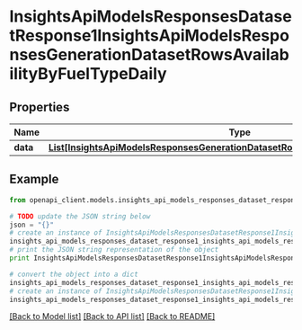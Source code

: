 # InsightsApiModelsResponsesDatasetResponse1InsightsApiModelsResponsesGenerationDatasetRowsAvailabilityByFuelTypeDaily


## Properties
Name | Type | Description | Notes
------------ | ------------- | ------------- | -------------
**data** | [**List[InsightsApiModelsResponsesGenerationDatasetRowsAvailabilityByFuelTypeDaily]**](InsightsApiModelsResponsesGenerationDatasetRowsAvailabilityByFuelTypeDaily.md) |  | [optional] 

## Example

```python
from openapi_client.models.insights_api_models_responses_dataset_response1_insights_api_models_responses_generation_dataset_rows_availability_by_fuel_type_daily import InsightsApiModelsResponsesDatasetResponse1InsightsApiModelsResponsesGenerationDatasetRowsAvailabilityByFuelTypeDaily

# TODO update the JSON string below
json = "{}"
# create an instance of InsightsApiModelsResponsesDatasetResponse1InsightsApiModelsResponsesGenerationDatasetRowsAvailabilityByFuelTypeDaily from a JSON string
insights_api_models_responses_dataset_response1_insights_api_models_responses_generation_dataset_rows_availability_by_fuel_type_daily_instance = InsightsApiModelsResponsesDatasetResponse1InsightsApiModelsResponsesGenerationDatasetRowsAvailabilityByFuelTypeDaily.from_json(json)
# print the JSON string representation of the object
print InsightsApiModelsResponsesDatasetResponse1InsightsApiModelsResponsesGenerationDatasetRowsAvailabilityByFuelTypeDaily.to_json()

# convert the object into a dict
insights_api_models_responses_dataset_response1_insights_api_models_responses_generation_dataset_rows_availability_by_fuel_type_daily_dict = insights_api_models_responses_dataset_response1_insights_api_models_responses_generation_dataset_rows_availability_by_fuel_type_daily_instance.to_dict()
# create an instance of InsightsApiModelsResponsesDatasetResponse1InsightsApiModelsResponsesGenerationDatasetRowsAvailabilityByFuelTypeDaily from a dict
insights_api_models_responses_dataset_response1_insights_api_models_responses_generation_dataset_rows_availability_by_fuel_type_daily_form_dict = insights_api_models_responses_dataset_response1_insights_api_models_responses_generation_dataset_rows_availability_by_fuel_type_daily.from_dict(insights_api_models_responses_dataset_response1_insights_api_models_responses_generation_dataset_rows_availability_by_fuel_type_daily_dict)
```
[[Back to Model list]](../README.md#documentation-for-models) [[Back to API list]](../README.md#documentation-for-api-endpoints) [[Back to README]](../README.md)


